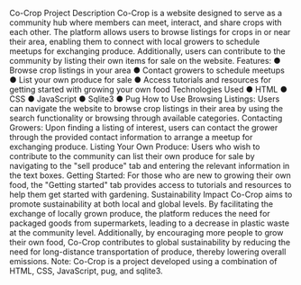 Co-Crop
Project Description
Co-Crop is a website designed to serve as a community hub where members can meet,
interact, and share crops with each other. The platform allows users to browse listings
for crops in or near their area, enabling them to connect with local growers to schedule
meetups for exchanging produce. Additionally, users can contribute to the community
by listing their own items for sale on the website.
Features:
● Browse crop listings in your area
● Contact growers to schedule meetups
● List your own produce for sale
● Access tutorials and resources for getting started with growing your own food
Technologies Used
● HTML
● CSS
● JavaScript
● Sqlite3
● Pug
How to Use
Browsing Listings: Users can navigate the website to browse crop listings in their
area by using the search functionality or browsing through available categories.
Contacting Growers: Upon finding a listing of interest, users can contact the
grower through the provided contact information to arrange a meetup for
exchanging produce.
Listing Your Own Produce: Users who wish to contribute to the community can
list their own produce for sale by navigating to the "sell produce" tab and entering
the relevant information in the text boxes.
Getting Started: For those who are new to growing their own food, the "Getting
started" tab provides access to tutorials and resources to help them get started
with gardening.
Sustainability Impact
Co-Crop aims to promote sustainability at both local and global levels. By facilitating the
exchange of locally grown produce, the platform reduces the need for packaged goods
from supermarkets, leading to a decrease in plastic waste at the community level.
Additionally, by encouraging more people to grow their own food, Co-Crop contributes to
global sustainability by reducing the need for long-distance transportation of produce,
thereby lowering overall emissions.
Note: Co-Crop is a project developed using a combination of HTML, CSS, JavaScript, pug,
and sqlite3.
